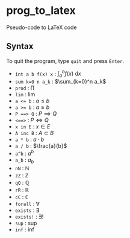 # prog_to_latex
Pseudo-code to LaTeX code

## Syntax 
To quit the program, type `quit` and press `Enter`.  

- `int a b f(x) x` : $\int_a^b f(x) \ \mathrm{d}x$
- `sum k=0 n a_k` : $\sum_{k=0}^n a_k$
- `prod` : $\prod$
- `lim` : $\lim$
- `a <= b` : $a \leqslant b$ 
- `a >= b` : $a \geqslant b$
- `P ==> Q` : $P \implies Q$
- `<==>` : $P \iff Q$
- `x in E` : $x \in E$
- `A inc B` : $A \subset B$
- `a * b` : $a \cdot b$
- `a / b` : $\frac{a}{b}$
- `a^b` : $a^b$
- `a_b` : $a_b$
- `nN` : $\mathbb{N}$
- `zZ` : $\mathbb{Z}$
- `qQ` : $\mathbb{Q}$
- `rR` : $\mathbb{R}$
- `cC` : $\mathbb{C}$
- `forall` : $\forall$
- `exists` : $\exists$
- `exists!` : $\exists !$
- `sup` : $\sup$
- `inf` : $\inf$



